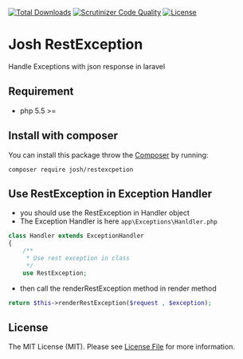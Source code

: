[![Total Downloads](https://img.shields.io/packagist/dt/josh/restexception.svg?style=flat-square)](https://packagist.org/packages/josh/restexception)
[![Scrutinizer Code Quality](https://img.shields.io/scrutinizer/g/iamalirezaj/restexception.svg?style=flat-square)](https://scrutinizer-ci.com/g/iamalirezaj/restexception/?branch=develop)
[![License](https://img.shields.io/badge/license-MIT-brightgreen.svg?style=flat-square)](https://packagist.org/packages/josh/restexception)

# Josh RestException
Handle Exceptions with json response in laravel

## Requirement
* php 5.5 >=

## Install with composer
You can install this package throw the [Composer](http://getcomposer.org) by running:

```
composer require josh/restexcpetion
```

## Use RestException in Exception Handler
* you should use the RestException in Handler object
* The Exception Handler is here ``` app\Exceptions\Hanldler.php ```

```php
class Handler extends ExceptionHandler
{
    /**
     * Use rest exception in class
     */
    use RestException;
```

* then call the renderRestException method in render method

```php
return $this->renderRestException($request , $exception);
```

## License
The MIT License (MIT). Please see [License File](LICENSE) for more information.